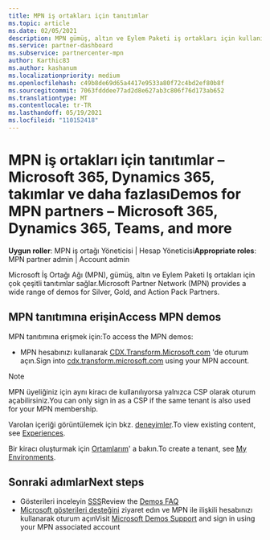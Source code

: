 ```yaml
---
title: MPN iş ortakları için tanıtımlar
ms.topic: article
ms.date: 02/05/2021
description: MPN gümüş, altın ve Eylem Paketi iş ortakları için kullanılabilen gösterileri bulmayı öğrenin.
ms.service: partner-dashboard
ms.subservice: partnercenter-mpn
author: Karthic83
ms.author: kashanum
ms.localizationpriority: medium
ms.openlocfilehash: c49b8de69d65a4417e9533a80f72c4bd2ef80b8f
ms.sourcegitcommit: 7063fdddee77ad2d8e627ab3c806f76d173ab652
ms.translationtype: MT
ms.contentlocale: tr-TR
ms.lasthandoff: 05/19/2021
ms.locfileid: "110152418"
---
```

# <a name="demos-for-mpn-partners--microsoft-365-dynamics-365-teams-and-more"></a><span data-ttu-id="fc242-103">MPN iş ortakları için tanıtımlar – Microsoft 365, Dynamics 365, takımlar ve daha fazlası</span><span class="sxs-lookup"><span data-stu-id="fc242-103">Demos for MPN partners – Microsoft 365, Dynamics 365, Teams, and more</span></span>

<span data-ttu-id="fc242-104">**Uygun roller**: MPN iş ortağı Yöneticisi | Hesap Yöneticisi</span><span class="sxs-lookup"><span data-stu-id="fc242-104">**Appropriate roles**: MPN partner admin | Account admin</span></span>

<span data-ttu-id="fc242-105">Microsoft İş Ortağı Ağı (MPN), gümüş, altın ve Eylem Paketi Iş ortakları için çok çeşitli tanıtımlar sağlar.</span><span class="sxs-lookup"><span data-stu-id="fc242-105">Microsoft Partner Network (MPN) provides a wide range of demos for Silver, Gold, and Action Pack Partners.</span></span>

## <a name="access-mpn-demos"></a><span data-ttu-id="fc242-106">MPN tanıtımına erişin</span><span class="sxs-lookup"><span data-stu-id="fc242-106">Access MPN demos</span></span>

<span data-ttu-id="fc242-107">MPN tanıtımına erişmek için:</span><span class="sxs-lookup"><span data-stu-id="fc242-107">To access the MPN demos:</span></span>

- <span data-ttu-id="fc242-108">MPN hesabınızı kullanarak [CDX.Transform.Microsoft.com](https://cdx.transform.microsoft.com/) 'de oturum açın.</span><span class="sxs-lookup"><span data-stu-id="fc242-108">Sign into [cdx.transform.microsoft.com](https://cdx.transform.microsoft.com/) using your MPN account.</span></span>

>[!NOTE]
><span data-ttu-id="fc242-109">MPN üyeliğiniz için aynı kiracı de kullanılıyorsa yalnızca CSP olarak oturum açabilirsiniz.</span><span class="sxs-lookup"><span data-stu-id="fc242-109">You can only sign in as a CSP if the same tenant is also used for your MPN membership.</span></span>

<span data-ttu-id="fc242-110">Varolan içeriği görüntülemek için bkz. [deneyimler](https://cdx.transform.microsoft.com/experiences).</span><span class="sxs-lookup"><span data-stu-id="fc242-110">To view existing content, see [Experiences](https://cdx.transform.microsoft.com/experiences).</span></span>

<span data-ttu-id="fc242-111">Bir kiracı oluşturmak için [Ortamlarım](https://cdx.transform.microsoft.com/my-tenants)' a bakın.</span><span class="sxs-lookup"><span data-stu-id="fc242-111">To create a tenant, see [My Environments](https://cdx.transform.microsoft.com/my-tenants).</span></span>

## <a name="next-steps"></a><span data-ttu-id="fc242-112">Sonraki adımlar</span><span class="sxs-lookup"><span data-stu-id="fc242-112">Next steps</span></span>

- <span data-ttu-id="fc242-113">Gösterileri inceleyin [SSS](https://cdx.transform.microsoft.com/help/faq)</span><span class="sxs-lookup"><span data-stu-id="fc242-113">Review the [Demos FAQ](https://cdx.transform.microsoft.com/help/faq)</span></span>
- <span data-ttu-id="fc242-114">[Microsoft gösterileri desteğini](https://cdx.transform.microsoft.com/submit-request) ziyaret edın ve MPN ile ilişkili hesabınızı kullanarak oturum açın</span><span class="sxs-lookup"><span data-stu-id="fc242-114">Visit [Microsoft Demos Support](https://cdx.transform.microsoft.com/submit-request) and sign in using your MPN associated account</span></span>
